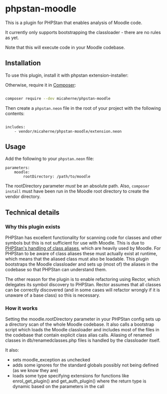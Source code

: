 phpstan-moodle
====

This is a plugin for PHPStan that enables analysis of Moodle code. 

It currently only supports bootstrapping the classloader - there are no rules as yet.

Note that this will execute code in your Moodle codebase.

## Installation

To use this plugin, install it with phpstan extension-installer:


Otherwise, require it in [Composer](https://getcomposer.org/):

```bash

composer require --dev micaherne/phpstan-moodle

```

Then create a `phpstan.neon` file in the root of your project with the following contents:

```neon

includes:
    - vendor/micaherne/phpstan-moodle/extension.neon

```

## Usage

Add the following to your `phpstan.neon` file:

```neon
parameters:
    moodle:
        rootDirectory: /path/to/moodle

```

The rootDirectory parameter *must* be an absolute path. Also, `composer install` must have been run in the Moodle root directory to create the vendor directory.

## Technical details
### Why this plugin exists
PHPStan has excellent functionality for scanning code for classes and other symbols but this is not sufficient for use with Moodle. This is due to [PHPStan's handling of class aliases](https://phpstan.org/user-guide/discovering-symbols#class-aliases), which are heavily used by Moodle. For PHPStan to be aware of class aliases these must actually exist at runtime, which means that the aliased class must also be loadable. This plugin bootstraps the Moodle classloader and sets up (most of) the aliases in the codebase so that PHPStan can understand them.

The other reason for the plugin is to enable refactoring using Rector, which delegates its symbol discovery to PHPStan. Rector assumes that all classes can be correctly discovered (and in some cases will refactor wrongly if it is unaware of a base class) so this is necessary.

### How it works
Setting the moodle.rootDirectory parameter in your PHPStan config sets up a directory scan of the whole Moodle codebase. It also calls a bootstrap script which loads the Moodle classloader and includes most of the files in the codebase that contain explicit class alias calls. Aliasing of renamed classes in db/renamedclasses.php files is handled by the classloader itself.

It also:

* sets moodle_exception as unchecked
* adds some ignores for the standard globals possibly not being defined (as we know they are)
* loads some type specifying extensions for functions like enrol_get_plugin() and get_auth_plugin() where the return type is dynamic based on the parameters in the call
